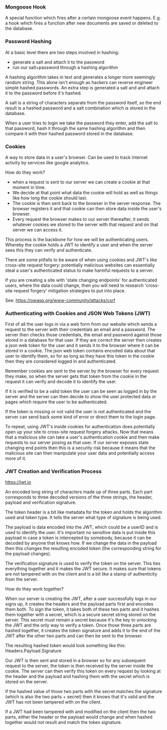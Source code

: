 ### Mongoose Hook

A special function which fires after a certain mongoose event happens. E.g. a hook which fires a function after new documents are saved or deleted to the database.

### Password Hashing

At a basic level there are two steps involved in hashing:

- generate a salt and attach it to the password
- run our salt+password through a hashing algorithm

A hashing algorithm takes in text and generates a longer more seemingly random string. This alone isn't enough as hackers can reverse engineer simple hashed passwords. An extra step is generated a salt and and attach it to the password before it's hashed.

A salt is a string of characters separate from the password itself, so the end result is a hashed password and a salt combination which is stored in the database.

When a user tries to login we take the password they enter, add the salt to that password, hash it through the same hashing algorithm and then compare it with their hashed password stored in the database.

### Cookies

A way to store data in a user's browser. Can be used to track internet activity by services like google analytics.

How do they work?

- when a request is sent to our server we can create a cookie at that moment in time.
- We decide at that point what data the cookie will hold as well as things like how long the cookie should last.
- The cookie is then sent back to the browser in the server response. The browser registers it and that cookie can then store data inside the user's browser.
- Every request the browser makes to our server thereafter, it sends whatever cookies we stored to the server with that request and on that server we can access it.

This process is the backbone for how we will be authenticating users. Whereby the cookie holds a JWT to identify a user and when the server sees this they can verify and authenticate.

There are some pitfalls to be aware of when using cookies and JWT's like cross-site request forgery: potentially malicious websites can essentially steal a user's authenticated status to make harmful requests to a server.

If you are creating a site with 'state changing endpoints' for authenticated users, where the data could change, then you will need to research 'cross-site request forgery' mitigation strategies to put into place.

See: https://owasp.org/www-community/attacks/csrf

### Authenticating with Cookies and JSON Web Tokens (JWT)

First of all the user logs in via a web form from our website which sends a request to the server with their credentials an email and a password. The server then checks those credentials, the email and password against those stored in a database for that user. If they are correct the server then creates a json web token for the user and it sends it to the browser where it can be stored in a cookie. The json web token contains encoded data about that user to identify them, so for as long as they have this token in the cookie then they are considered logged in and authenticated.

Remember cookies are sent to the server by the browser for every request they make, so when the server gets that token from the cookie in the request it can verify and decode it to identify the user.

If it is verified to be a valid token the user can be seen as logged in by the server and the server can then decide to show the user protected data or pages which require the user to be authenticated.

If the token is missing or not valid the user is not authenticated and the server can send back some kind of error or direct them to the login page.

To repeat, using JWT's inside cookies for authentication does potentially open up your site to cross-site request forgery attacks. Now that means that a malicious site can take a user's authentication cookie and then make requests to our server posing as that user. If our server exposes state changing end points then this is a security risk because it means that the malicious site can then manipulate your user data and potentially access more of it.

### JWT Creation and Verification Process

https://jwt.io

An encoded long string of characters made up of three parts. Each part corresponds to three decoded versions of the three strings, the header, payload and verification signature.

The token header is a bit like metadata for the token and holds the algorithm used and token type. It tells the server what type of signature is being used.

The payload is data encoded into the JWT, which could be a userID and is used to identify the user. It's important no sensitive data is put inside this payload in case a token is intercepted by somebody, because it can be decoded by anyone that knows how. If we change the data in the payload then this changes the resulting encoded token (the corresponding string for the payload changes).

The verification signature is used to verify the token on the server. This ties everything together and it makes the JWT secure. It makes sure that tokens are not tampered with on the client and is a bit like a stamp of authenticity from the server.

How do they work together?

When our server is creating the JWT, after a user successfully logs in our signs up, it creates the headers and the payload parts first and encodes them both. To sign the token, it takes both of these two parts and it hashes them together with a secret, which is a secure secret string stored on the server. This secret must remain a secret because it's the key to unlocking the JWT and the only way to verify a token. Once those three parts are hashed together, it creates the token signature and adds it to the end of the JWT after the other two parts and can then be sent to the browser.

The resulting hashed token would look something like this:
Headers.Payload.Signature

Our JWT is then sent and stored in a browser so for any subsequent request to the server, the token is then received by the server inside the cookie. The server can then verify this token on every request by looking at the header and the payload and hashing them with the secret which is stored on the server.

If the hashed value of those two parts with the secret matches the signature (which is also the two parts + secret) then it knows that it's valid and the JWT has not been tampered with on the client.

If a JWT had been tampered with and modified on the client then the two parts, either the header or the payload would change and when hashed together would not result and match the token signature.
